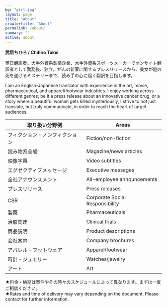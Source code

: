 ```yaml
---
bg: "girl.jpg"
layout: page
title: "About"
crawlertitle: "About"
permalink: /about/
summary: ""
active: about
---
```




**武居ちひろ / Chihiro Takei**

<p class="no-margin">英日翻訳者。大手外資系製薬企業、大手外資系スポーツメーカーでオンサイト翻訳者として勤務後、独立。がんの新薬に関するプレスリリースから、美女が謎の死を遂げるミステリーまで、読み手の心に届く翻訳を目指します。</p>

I am an English-Japanese translator with experience in the art, movie, pharmaceutical, and apparel/footwear industries. I enjoy working across different genres; be it a press release about an innovative cancer drug, or a story where a beautiful woman gets killed mysteriously, I strive to not just translate, but truly communicate, in order to reach the heart of target audiences. 
   

|取り扱い分野例|Areas|
|-----------|-----------|
|フィクション・ノンフィクション   |Fiction/non-fiction|
|読み物系全般   |Magazine/news articles|
|映像字幕   |Video subtitles|
|エグゼクティブメッセージ   |Executive messages|
|全社アナウンスメント   |All-employee announcements|
|プレスリリース   |Press releases|
|CSR   |Corporate Social Responsibility|
|製薬   |Pharmaceuticals|
|治験関連   |Clinical trials|
|商品説明   |Product descriptions|
|会社案内   |Company brochures|
|アパレル・フットウェア   |Apparel/footwear|
|時計・ジュエリー   |Watches/jewelry|
|アート   |Art|


<span class="small">
★料金・納期は案件やその時々のスケジュールによって異なります。まずは一度ご相談ください。
<br />
★Rates and time of delivery may vary depending on the document. Please contact for further information.
</span>
